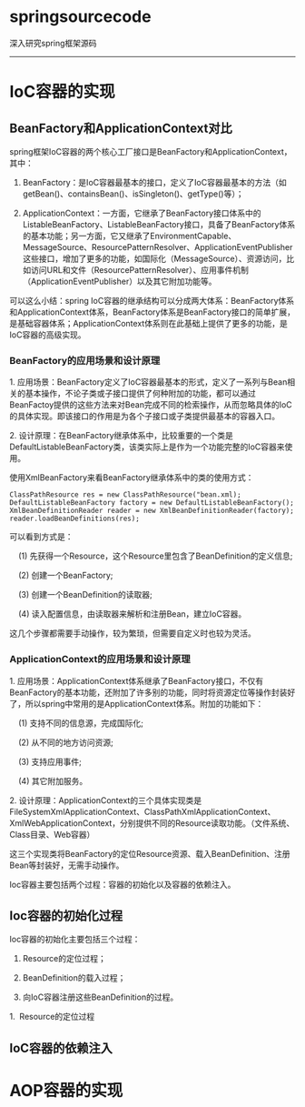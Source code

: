 # springsourcecode
深入研究spring框架源码
***
# IoC容器的实现

## BeanFactory和ApplicationContext对比

spring框架IoC容器的两个核心工厂接口是BeanFactory和ApplicationContext，其中：

1. BeanFactory：是IoC容器最基本的接口，定义了IoC容器最基本的方法（如getBean()、containsBean()、isSingleton()、getType()等）；

2. ApplicationContext：一方面，它继承了BeanFactory接口体系中的ListableBeanFactory、ListableBeanFactory接口，具备了BeanFactory体系的基本功能；另一方面，它又继承了EnvironmentCapable、MessageSource、ResourcePatternResolver、ApplicationEventPublisher这些接口，增加了更多的功能，如国际化（MessageSource）、资源访问，比如访问URL和文件（ResourcePatternResolver）、应用事件机制（ApplicationEventPublisher）以及其它附加功能等。

可以这么小结：spring IoC容器的继承结构可以分成两大体系：BeanFactory体系和ApplicationContext体系，BeanFactory体系是BeanFactory接口的简单扩展，是基础容器体系；ApplicationContext体系则在此基础上提供了更多的功能，是IoC容器的高级实现。

### BeanFactory的应用场景和设计原理

1.&nbsp;应用场景：BeanFactory定义了IoC容器最基本的形式，定义了一系列与Bean相关的基本操作，不论子类或子接口提供了何种附加的功能，都可以通过BeanFactoy提供的这些方法来对Bean完成不同的检索操作，从而忽略具体的IoC的具体实现。即该接口的作用是为各个子接口或子类提供最基本的容器入口。

2.&nbsp;设计原理：在BeanFactory继承体系中，比较重要的一个类是DefaultListableBeanFactory类，该类实际上是作为一个功能完整的IoC容器来使用。

使用XmlBeanFactory来看BeanFactory继承体系中的类的使用方式：

    ClassPathResource res = new ClassPathResource("bean.xml);
    DefaultListableBeanFactory factory = new DefaultListableBeanFactory();
    XmlBeanDefinitionReader reader = new XmlBeanDefinitionReader(factory);
    reader.loadBeanDefinitions(res);
可以看到方式是：

&nbsp; &nbsp; (1) 先获得一个Resource，这个Resource里包含了BeanDefinition的定义信息;

&nbsp; &nbsp; (2) 创建一个BeanFactory;

&nbsp; &nbsp; (3) 创建一个BeanDefinition的读取器;

&nbsp; &nbsp; (4) 读入配置信息，由读取器来解析和注册Bean，建立IoC容器。

这几个步骤都需要手动操作，较为繁琐，但需要自定义时也较为灵活。

### ApplicationContext的应用场景和设计原理

1.&nbsp;应用场景：ApplicationContext体系继承了BeanFactory接口，不仅有BeanFactory的基本功能，还附加了许多别的功能，同时将资源定位等操作封装好了，所以spring中常用的是ApplicationContext体系。附加的功能如下：

&nbsp; &nbsp; (1) 支持不同的信息源，完成国际化;

&nbsp; &nbsp; (2) 从不同的地方访问资源;

&nbsp; &nbsp; (3) 支持应用事件;

&nbsp; &nbsp; (4) 其它附加服务。

2.&nbsp;设计原理：ApplicationContext的三个具体实现类是FileSystemXmlApplicationContext、ClassPathXmlApplicationContext、XmlWebApplicationContext，分别提供不同的Resource读取功能。（文件系统、Class目录、Web容器）

这三个实现类将BeanFactory的定位Resource资源、载入BeanDefinition、注册Bean等封装好，无需手动操作。

Ioc容器主要包括两个过程：容器的初始化以及容器的依赖注入。

## Ioc容器的初始化过程

Ioc容器的初始化主要包括三个过程：

1. Resource的定位过程；

2. BeanDefinition的载入过程；

3. 向IoC容器注册这些BeanDefinition的过程。

1.&nbsp; Resource的定位过程




## IoC容器的依赖注入


# AOP容器的实现
